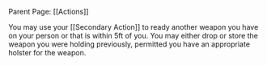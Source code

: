 Parent Page: [[Actions]]

You may use your [[Secondary Action]] to ready another weapon you have on your person or that is within 5ft of you. You may either drop or store the weapon you were holding previously, permitted you have an appropriate holster for the weapon.
